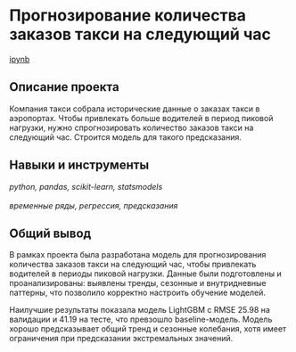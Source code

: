 # Прогнозирование количества заказов такси на следующий час

[ipynb](p15_portfolio.ipynb)

## Описание проекта

Компания такси собрала исторические данные о заказах такси в аэропортах. Чтобы привлекать больше водителей в период пиковой нагрузки, нужно спрогнозировать количество заказов такси на следующий час. Строится модель для такого предсказания.

## Навыки и инструменты
*python, pandas, scikit-learn, statsmodels* <br><br> *временные ряды, регрессия, предсказания*

## Общий вывод

В рамках проекта была разработана модель для прогнозирования количества заказов такси на следующий час, чтобы привлекать водителей в периоды пиковой нагрузки. Данные были подготовлены и проанализированы: выявлены тренды, сезонные и внутридневные паттерны, что позволило корректно настроить обучение моделей.

Наилучшие результаты показала модель LightGBM с RMSE 25.98 на валидации и 41.19 на тесте, что превзошло baseline-модель. Модель хорошо предсказывает общий тренд и сезонные колебания, хотя имеет ограничения при предсказании экстремальных значений.


